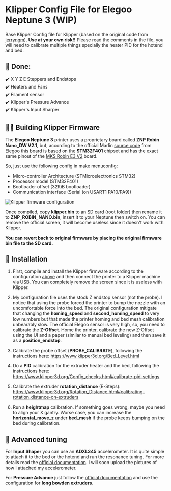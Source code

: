 # Klipper Config File for Elegoo Neptune 3 (WIP)

Base Klipper Config file for Klipper (based on the original code from [jerryngm](https://github.com/jerryngm/Neptune-Elegoo3-Klipper)). **Use at your own risk!!** Please read the comments in the file, you will need to calibrate multiple things specially the heater PID for the hotend and bed.  

## 📄 **Done:**  
 ✔️ X Y Z E Steppers and Endstops  
 ✔️ Heaters and Fans  
 ✔️ Filament sensor  
 ✔️ Klipper's Pressure Advance  
 ✔️ Klipper's Input Sharper

## **👨‍🏫 Building Klipper Firmware**  
 
 The **Elegoo Neptune 3** printer uses a proprietary board called **ZNP Robin Nano_DW V2.1**, but, according to the official Marlin [source code](https://github.com/NARUTOfzr/Neptune_3) from Elegoo this board is based on the **STM32F401** chipset and has the exact same pinout of the [MKS Robin E3 V2](https://github.com/NARUTOfzr/Neptune_3/blob/main/ZNP_F401_Marlin-V_1.0.3/Marlin/src/pins/stm32f4/pins_MKS_E3_V2.h) board.

 So, just use the following config in make menuconfig:
 - Micro-controller Architecture (STMicroelectronics STM32)
 - Processor model (STM32F401)
 - Bootloader offset (32KiB bootloader)
 - Communication interface (Serial (on USART1 PA10/PA9))
 
![Klipper firmware configuration](https://github.com/jerryngm/Neptune-Elegoo3-Klipper/raw/main/Klipper-Build-Settings.jpg)  

 Once compiled, copy **klipper.bin** to an SD card (root folder) then rename it to **ZNP_ROBIN_NANO.bin**, insert it to your Neptune then switch on. You can remove the official screen, it will become useless since it doesn't work with Klipper.
 
 **You can revert back to original firmware by placing the original firmware bin file to the SD card.**
 
 ## **🔧 Installation**  

 1) First, compile and install the Klipper firmware according to the configuration [above](https://github.com/bsas/Neptune-Elegoo3-Klipper#-building-klipper-firmware) and then connect the printer to a Klipper machine via USB. You can completely remove the screen since it is useless with Klipper.
 
 2) My configuration file uses the stock Z endstop sensor (not the probe). I notice that using the probe forced the printer to bump the nozzle with an uncomfortable force into the bed. The original configuration mitigate that changing the **homing_speed** and **second_homing_speed** to very low numbers but that made the printer homing and bed mesh calibration unbearably slow. The official Elegoo sensor is very high, so, you need to calibrate the **Z-Offset**. Home the printer, calibrate the new Z-Offset using the UI and a paper (similar to manual bed leveling) and then save it as a **position_endstop**.
 
 3) Calibrate the probe offset (**PROBE_CALIBRATE**), following the instructions here: https://www.klipper3d.org/Bed_Level.html
 
 4) Do a **PID** calibration for the extruder heater and the bed, following the instructions here: https://www.klipper3d.org/Config_checks.html#calibrate-pid-settings
 
 5) Calibrate the extruder **rotation_distance** (E-Steps): https://www.klipper3d.org/Rotation_Distance.html#calibrating-rotation_distance-on-extruders
 
 6) Run a **heightmap** calibration. If something goes wrong, maybe you need to align your X gantry. Worse case, you can increase the **horizontal_move_z** under **bed_mesh** if the probe keeps bumping on the bed during calibration. 

 ## **🔧 Advanced tuning** 
 
 For **Input Shaper** you can use an **ADXL345** accelerometer. It is quite simple to attach it to the bed or the hotend and run the resonance tuning. For more details read the [official documentation](https://www.klipper3d.org/Resonance_Compensation.html). I will soon upload the pictures of how I attached my accelerometer.
 
 For **Pressure Advance** just follow the [official documentation](https://www.klipper3d.org/Pressure_Advance.html) and use the configuration for **long bowden extruders**.
